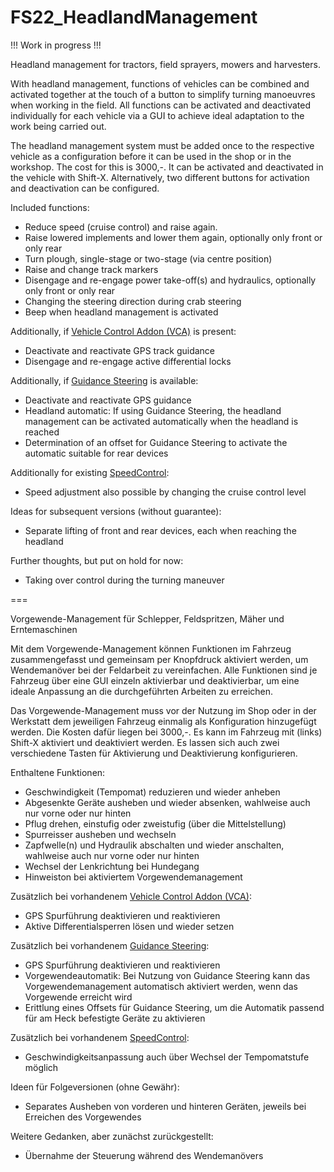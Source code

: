 # FS22_HeadlandManagement
!!! Work in progress !!!

Headland management for tractors, field sprayers, mowers and harvesters.

With headland management, functions of vehicles can be combined and activated together at the touch of a button to simplify turning manoeuvres when working in the field. All functions can be activated and deactivated individually for each vehicle via a GUI to achieve ideal adaptation to the work being carried out.

The headland management system must be added once to the respective vehicle as a configuration before it can be used in the shop or in the workshop. The cost for this is 3000,-.
It can be activated and deactivated in the vehicle with Shift-X. Alternatively, two different buttons for activation and deactivation can be configured.

Included functions:
- Reduce speed (cruise control) and raise again.
- Raise lowered implements and lower them again, optionally only front or only rear
- Turn plough, single-stage or two-stage (via centre position)
- Raise and change track markers
- Disengage and re-engage power take-off(s) and hydraulics, optionally only front or only rear
- Changing the steering direction during crab steering
- Beep when headland management is activated

Additionally, if <a href="https://www.farming-simulator.com/mod.php?lang=de&country=de&mod_id=159429&title=fs2019">Vehicle Control Addon (VCA)</a> is present:
- Deactivate and reactivate GPS track guidance
- Disengage and re-engage active differential locks

Additionally, if <a href="https://www.farming-simulator.com/mod.php?lang=de&country=de&mod_id=140328&title=fs2019">Guidance Steering</a> is available: 
- Deactivate and reactivate GPS guidance
- Headland automatic: If using Guidance Steering, the headland management can be activated automatically when the headland is reached
- Determination of an offset for Guidance Steering to activate the automatic suitable for rear devices 

Additionally for existing <a href="https://www.farming-simulator.com/mod.php?lang=de&country=de&mod_id=125190&title=fs2019">SpeedControl</a>:
- Speed adjustment also possible by changing the cruise control level

Ideas for subsequent versions (without guarantee):
- Separate lifting of front and rear devices, each when reaching the headland

Further thoughts, but put on hold for now:
- Taking over control during the turning maneuver

===

Vorgewende-Management für Schlepper, Feldspritzen, Mäher und Erntemaschinen

Mit dem Vorgewende-Management können Funktionen im Fahrzeug zusammengefasst und gemeinsam per Knopfdruck aktiviert werden, um Wendemanöver bei der Feldarbeit zu vereinfachen. Alle Funktionen sind je Fahrzeug über eine GUI einzeln aktivierbar und deaktivierbar, um eine ideale Anpassung an die durchgeführten Arbeiten zu erreichen.

Das Vorgewende-Management muss vor der Nutzung im Shop oder in der Werkstatt dem jeweiligen Fahrzeug einmalig als Konfiguration hinzugefügt werden. Die Kosten dafür liegen bei 3000,-. Es kann im Fahrzeug mit (links) Shift-X aktiviert und deaktiviert werden. Es lassen sich auch zwei verschiedene Tasten für Aktivierung und Deaktivierung konfigurieren.

Enthaltene Funktionen:
- Geschwindigkeit (Tempomat) reduzieren und wieder anheben
- Abgesenkte Geräte ausheben und wieder absenken, wahlweise auch nur vorne oder nur hinten
- Pflug drehen, einstufig oder zweistufig (über die Mittelstellung)
- Spurreisser ausheben und wechseln
- Zapfwelle(n) und Hydraulik abschalten und wieder anschalten, wahlweise auch nur vorne oder nur hinten
- Wechsel der Lenkrichtung bei Hundegang
- Hinweiston bei aktiviertem Vorgewendemanagement

Zusätzlich bei vorhandenem <a href="https://www.farming-simulator.com/mod.php?lang=de&country=de&mod_id=159429&title=fs2019">Vehicle Control Addon (VCA)</a>:
- GPS Spurführung deaktivieren und reaktivieren
- Aktive Differentialsperren lösen und wieder setzen

Zusätzlich bei vorhandenem <a href="https://www.farming-simulator.com/mod.php?lang=de&country=de&mod_id=140328&title=fs2019">Guidance Steering</a>:
- GPS Spurführung deaktivieren und reaktivieren
- Vorgewendeautomatik: Bei Nutzung von Guidance Steering kann das Vorgewendemanagement automatisch aktiviert werden, wenn das Vorgewende erreicht wird
- Erittlung eines Offsets für Guidance Steering, um die Automatik passend für am Heck befestigte Geräte zu aktivieren

Zusätzlich bei vorhandenem <a href="https://www.farming-simulator.com/mod.php?lang=de&country=de&mod_id=125190&title=fs2019">SpeedControl</a>:
- Geschwindigkeitsanpassung auch über Wechsel der Tempomatstufe möglich

Ideen für Folgeversionen (ohne Gewähr):
- Separates Ausheben von vorderen und hinteren Geräten, jeweils bei Erreichen des Vorgewendes

Weitere Gedanken, aber zunächst zurückgestellt:
- Übernahme der Steuerung während des Wendemanövers
